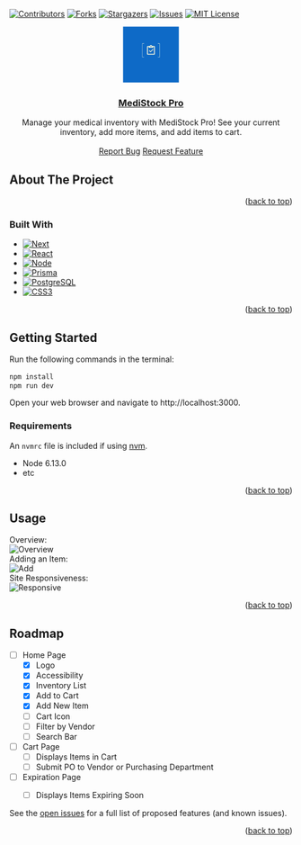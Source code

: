 <a name="readme-top"></a>

<!-- PROJECT SHIELDS -->
[![Contributors][contributors-shield]][contributors-url]
[![Forks][forks-shield]][forks-url]
[![Stargazers][stars-shield]][stars-url]
[![Issues][issues-shield]][issues-url]
[![MIT License][license-shield]][license-url]



<!-- PROJECT LOGO -->
<div align="center">
  <a href="https://github.com/alisabondar/MediStock">
    <img src="/app/logo.png" alt="Logo" width="100" height="100">
    <h3 align="center">MediStock Pro</h3>
  </a>
  <p align="center">
    Manage your medical inventory with MediStock Pro! See your current inventory, add more items, and add items to cart.
    <br />
    <br />
    <a href="https://github.com/alisabondar/MediStock">Report Bug</a>
    <a href="https://github.com/alisabondar/MediStock">Request Feature</a>
  </p>
</div>


<!-- ABOUT THE PROJECT -->
## About The Project

<p align="right">(<a href="#readme-top">back to top</a>)</p>



### Built With

* [![Next][Next.js]][Next-url]
* [![React][React.js]][React-url]
* [![Node][Node.js]][Node-url]
* [![Prisma][Prisma.js]][Prisma-url]
* [![PostgreSQL][PostgreSQL.js]][PostgreSQL-url]
* [![CSS3][CSS3.js]][CSS3-url]

<p align="right">(<a href="#readme-top">back to top</a>)</p>



<!-- GETTING STARTED -->
## Getting Started
Run the following commands in the terminal:
```
npm install
npm run dev
```
Open your web browser and navigate to http://localhost:3000.

### Requirements

An `nvmrc` file is included if using [nvm](https://github.com/creationix/nvm).

- Node 6.13.0
- etc

<p align="right">(<a href="#readme-top">back to top</a>)</p>



<!-- USAGE EXAMPLES -->
## Usage
Overview:  
![Overview](https://github.com/alisabondar/MediStock/assets/126842393/3c3f5bc4-f23c-4072-b4a2-174a595229fc)  
Adding an Item:    
![Add](https://github.com/alisabondar/MediStock/assets/126842393/d50ea47d-2e79-43d3-99b8-9c5f504c174e)  
Site Responsiveness:    
![Responsive](https://github.com/alisabondar/MediStock/assets/126842393/5bca77ee-9b8c-41f0-8370-a14117130cfc)  


<p align="right">(<a href="#readme-top">back to top</a>)</p>


<!-- ROADMAP -->
## Roadmap
- [ ] Home Page
    - [x] Logo
    - [x] Accessibility
    - [x] Inventory List
    - [x] Add to Cart
    - [x] Add New Item
    - [ ] Cart Icon
    - [ ] Filter by Vendor
    - [ ] Search Bar
- [ ] Cart Page
    - [ ] Displays Items in Cart
    - [ ] Submit PO to Vendor or Purchasing Department
- [ ] Expiration Page
    - [ ] Displays Items Expiring Soon


See the [open issues](https://github.com/alisabondar/MediStock/issues) for a full list of proposed features (and known issues).

<p align="right">(<a href="#readme-top">back to top</a>)</p>


<!-- MARKDOWN LINKS & IMAGES -->
<!-- https://www.markdownguide.org/basic-syntax/#reference-style-links -->
[contributors-shield]: https://img.shields.io/github/contributors/alisabondar/MediStock.svg?style=for-the-badge
[contributors-url]: https://github.com/alisabondar/MediStock/graphs/contributors
[forks-shield]: https://img.shields.io/github/forks/alisabondar/MediStock.svg?style=for-the-badge
[forks-url]: https://github.com/alisabondar/MediStock/network/members
[stars-shield]: https://img.shields.io/github/stars/alisabondar/MediStock.svg?style=for-the-badge
[stars-url]: https://github.com/alisabondar/MediStock/stargazers
[issues-shield]: https://img.shields.io/github/issues/alisabondar/MediStock.svg?style=for-the-badge
[issues-url]: https://github.com/alisabondar/MediStock/issues
[license-shield]: https://img.shields.io/github/license/alisabondar/MediStock.svg?style=for-the-badge
[license-url]: https://github.com/alisabondar/MediStock/blob/master/LICENSE.txt
[product-screenshot]: images/screenshot.png

[React.js]: https://img.shields.io/badge/React-20232A?style=for-the-badge&logo=react&logoColor=61DAFB
[React-url]: https://reactjs.org/
[Node.js]: https://img.shields.io/badge/node.js-6DA55F?style=for-the-badge&logo=node.js&logoColor=white
[Node-url]: https://nodejs.org/en
[Next.js]: https://img.shields.io/badge/Next-black?style=for-the-badge&logo=next.js&logoColor=white
[Next-url]: https://nextjs.org/
[CSS3.js]: https://img.shields.io/badge/css3-%231572B6.svg?style=for-the-badge&logo=css3&logoColor=white
[CSS3-url]: https://developer.mozilla.org/en-US/docs/Web/CSS
[Prisma.js]: https://img.shields.io/badge/Prisma-3982CE?style=for-the-badge&logo=Prisma&logoColor=white
[Prisma-url]: https://www.prisma.io/
[Postgresql.js]: https://img.shields.io/badge/postgres-%23316192.svg?style=for-the-badge&logo=postgresql&logoColor=white
[PostgreSQL-url]: https://www.postgresql.org/
